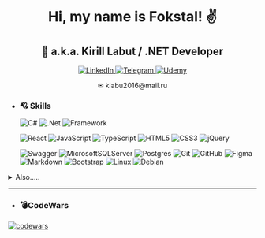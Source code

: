 <div class="header" align="center">
    <h1>Hi, my name is Fokstal! ✌</h1>
    <h2>👀 a.k.a. Kirill Labut / .NET Developer</h2>
    <div class="links" align="center">
        <a href="https://www.linkedin.com/in/fokstal">
            <img src="https://img.shields.io/badge/linkedin-%230077B5.svg?style=for-the-badge&logo=linkedin&logoColor=white" alt="LinkedIn"/>
        </a>
        <a href="https://t.me/Fokstal">
            <img src="https://img.shields.io/badge/Telegram-2CA5E0?style=for-the-badge&logo=telegram&logoColor=white" alt="Telegram"/>
        </a>
        <a href="https://www.udemy.com/user/fokstal/">
            <img src="https://img.shields.io/badge/Udemy-A435F0?style=for-the-badge&logo=Udemy&logoColor=white" alt="Udemy"/>
        </a>
    </div>
    <div class="email" align="center">
        <p>✉ klabu2016@mail.ru</p>
    </div>
</div>

- ### 💘 Skills
    ![C#](https://img.shields.io/badge/c%23-%23239120.svg?style=for-the-badge&logo=c-sharp&logoColor=white)
    ![.Net](https://img.shields.io/badge/.NET-5C2D91?style=for-the-badge&logo=.net&logoColor=white)
    ![Framework](https://img.shields.io/badge/EFCore%20/%20ASP.NET%20Core%20/%20WPF-yellow?style=for-the-badge&)
    
    ![React](https://img.shields.io/badge/react-%2320232a.svg?style=for-the-badge&logo=react&logoColor=%2361DAFB)
    ![JavaScript](https://img.shields.io/badge/javascript-%23323330.svg?style=for-the-badge&logo=javascript&logoColor=%23F7DF1E)
    ![TypeScript](https://img.shields.io/badge/typescript-%23007ACC.svg?style=for-the-badge&logo=typescript&logoColor=white)
    ![HTML5](https://img.shields.io/badge/html5-%23E34F26.svg?style=for-the-badge&logo=html5&logoColor=white)
    ![CSS3](https://img.shields.io/badge/css3-%231572B6.svg?style=for-the-badge&logo=css3&logoColor=white)
    ![jQuery](https://img.shields.io/badge/jquery-%230769AD.svg?style=for-the-badge&logo=jquery&logoColor=white)

    ![Swagger](https://img.shields.io/badge/-Swagger-%23Clojure?style=for-the-badge&logo=swagger&logoColor=white)
    ![MicrosoftSQLServer](https://img.shields.io/badge/Microsoft%20SQL%20Server-CC2927?style=for-the-badge&logo=microsoft%20sql%20server&logoColor=white)
    ![Postgres](https://img.shields.io/badge/postgres-%23316192.svg?style=for-the-badge&logo=postgresql&logoColor=white)
    ![Git](https://img.shields.io/badge/git-%23F05033.svg?style=for-the-badge&logo=git&logoColor=white)
    ![GitHub](https://img.shields.io/badge/github-%23121011.svg?style=for-the-badge&logo=github&logoColor=white)
    ![Figma](https://img.shields.io/badge/figma-%23F24E1E.svg?style=for-the-badge&logo=figma&logoColor=white)
    ![Markdown](https://img.shields.io/badge/markdown-%23000000.svg?style=for-the-badge&logo=markdown&logoColor=white)
    ![Bootstrap](https://img.shields.io/badge/bootstrap-%238511FA.svg?style=for-the-badge&logo=bootstrap&logoColor=white)
    ![Linux](https://img.shields.io/badge/Linux-FCC624?style=for-the-badge&logo=linux&logoColor=black)
    ![Debian](https://img.shields.io/badge/Debian-D70A53?style=for-the-badge&logo=debian&logoColor=white)
    
<details><summary>Also.....</summary>

- ![Windows](https://img.shields.io/badge/Windows-0078D6?style=for-the-badge&logo=windows&logoColor=white)
- ![Microsoft Word](https://img.shields.io/badge/Microsoft_Word-2B579A?style=for-the-badge&logo=microsoft-word&logoColor=white)
- ![Microsoft PowerPoint](https://img.shields.io/badge/Microsoft_PowerPoint-B7472A?style=for-the-badge&logo=microsoft-powerpoint&logoColor=white)
- ![Microsoft Excel](https://img.shields.io/badge/Microsoft_Excel-217346?style=for-the-badge&logo=microsoft-excel&logoColor=white)
- ![Outlook](https://img.shields.io/badge/Microsoft_Outlook-0078D4?style=for-the-badge&logo=microsoft-outlook&logoColor=white)
- ![Microsoft Access](https://img.shields.io/badge/Microsoft_Access-A4373A?style=for-the-badge&logo=microsoft-access&logoColor=white)
- ![Google](https://img.shields.io/badge/google-4285F4?style=for-the-badge&logo=google&logoColor=white)

</details>

---

- ### 💣CodeWars
[![codewars](https://www.codewars.com/users/Fokstal/badges/large)](https://www.codewars.com/users/Fokstal) 
